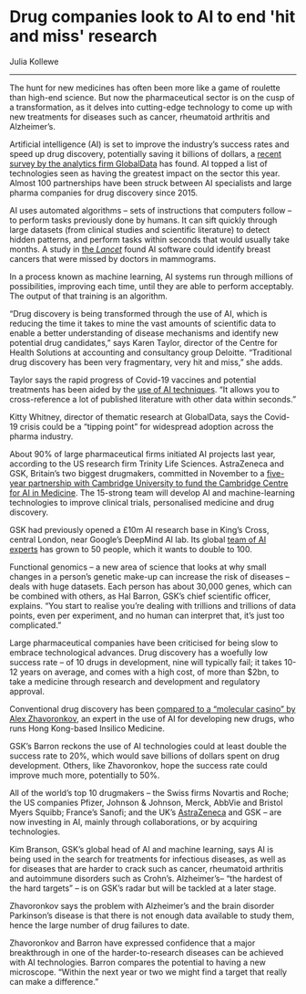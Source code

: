 # Drug companies look to AI to end 'hit and miss' research

Julia Kollewe

---

The hunt for new medicines has often been more like a game of roulette than high-end science. But now the pharmaceutical sector is on the cusp of a transformation, as it delves into cutting-edge technology to come up with new treatments for diseases such as cancer, rheumatoid arthritis and Alzheimer’s.

Artificial intelligence (AI) is set to improve the industry’s success rates and speed up drug discovery, potentially saving it billions of dollars, a [recent survey by the analytics firm GlobalData](https://www.globaldata.com/artificial-intelligence-will-disruptive-technology-across-pharmaceutical-industry-2021-beyond/) has found. AI topped a list of technologies seen as having the greatest impact on the sector this year. Almost 100 partnerships have been struck between AI specialists and large pharma companies for drug discovery since 2015.

AI uses automated algorithms – sets of instructions that computers follow – to perform tasks previously done by humans. It can sift quickly through large datasets (from clinical studies and scientific literature) to detect hidden patterns, and perform tasks within seconds that would usually take months. A study in [the *Lancet*](https://www.thelancet.com/journals/landig/article/PIIS2589-7500\(20\)30185-0/fulltext) found AI software could identify breast cancers that were missed by doctors in mammograms.

In a process known as machine learning, AI systems run through millions of possibilities, improving each time, until they are able to perform acceptably. The output of that training is an algorithm.

“Drug discovery is being transformed through the use of AI, which is reducing the time it takes to mine the vast amounts of scientific data to enable a better understanding of disease mechanisms and identify new potential drug candidates,” says Karen Taylor, director of the Centre for Health Solutions at accounting and consultancy group Deloitte. “Traditional drug discovery has been very fragmentary, very hit and miss,” she adds.

Taylor says the rapid progress of Covid-19 vaccines and potential treatments has been aided by the [use of AI techniques](https://www.theguardian.com/business/2020/mar/31/oxford-firm-to-screen-15000-drugs-in-search-for-coronavirus-treatment). “It allows you to cross-reference a lot of published literature with other data within seconds.”

Kitty Whitney, director of thematic research at GlobalData, says the Covid-19 crisis could be a “tipping point” for widespread adoption across the pharma industry.

About 90% of large pharmaceutical firms initiated AI projects last year, according to the US research firm Trinity Life Sciences. AstraZeneca and GSK, Britain’s two biggest drugmakers, committed in November to a [five-year partnership with Cambridge University to fund the Cambridge Centre for AI in Medicine](https://ccaim.cam.ac.uk/cambridge-centre-for-ai-in-medicine-announces-its-official-launch/). The 15-strong team will develop AI and machine-learning technologies to improve clinical trials, personalised medicine and drug discovery.

GSK had previously opened a £10m AI research base in King’s Cross, central London, near Google’s DeepMind AI lab. Its global [team of AI experts](https://www.theguardian.com/business/2019/dec/25/glaxosmithkline-gsk-artificial-intellienge-ai-drug-development) has grown to 50 people, which it wants to double to 100.

Functional genomics – a new area of science that looks at why small changes in a person’s genetic make-up can increase the risk of diseases – deals with huge datasets. Each person has about 30,000 genes, which can be combined with others, as Hal Barron, GSK’s chief scientific officer, explains. “You start to realise you’re dealing with trillions and trillions of data points, even per experiment, and no human can interpret that, it’s just too complicated.”

Large pharmaceutical companies have been criticised for being slow to embrace technological advances. Drug discovery has a woefully low success rate – of 10 drugs in development, nine will typically fail; it takes 10-12 years on average, and comes with a high cost, of more than $2bn, to take a medicine through research and development and regulatory approval.

Conventional drug discovery has been [compared to a “molecular casino” by Alex Zhavoronkov](https://www.forbes.com/sites/cognitiveworld/2020/04/30/ai-hype-or-ai-hope-when-will-ai-disrupt-the-pharmaceutical-industry/#32a0d251ef42), an expert in the use of AI for developing new drugs, who runs Hong Kong-based Insilico Medicine.

GSK’s Barron reckons the use of AI technologies could at least double the success rate to 20%, which would save billions of dollars spent on drug development. Others, like Zhavoronkov, hope the success rate could improve much more, potentially to 50%.

All of the world’s top 10 drugmakers – the Swiss firms Novartis and Roche; the US companies Pfizer, Johnson & Johnson, Merck, AbbVie and Bristol Myers Squibb; France’s Sanofi; and the UK’s [AstraZeneca](https://www.theguardian.com/business/astrazeneca) and GSK – are now investing in AI, mainly through collaborations, or by acquiring technologies.

Kim Branson, GSK’s global head of AI and machine learning, says AI is being used in the search for treatments for infectious diseases, as well as for diseases that are harder to crack such as cancer, rheumatoid arthritis and autoimmune disorders such as Crohn’s. Alzheimer’s– “the hardest of the hard targets” – is on GSK’s radar but will be tackled at a later stage.

Zhavoronkov says the problem with Alzheimer’s and the brain disorder Parkinson’s disease is that there is not enough data available to study them, hence the large number of drug failures to date.

Zhavoronkov and Barron have expressed confidence that a major breakthrough in one of the harder-to-research diseases can be achieved with AI technologies. Barron compares the potential to having a new microscope. “Within the next year or two we might find a target that really can make a difference.”